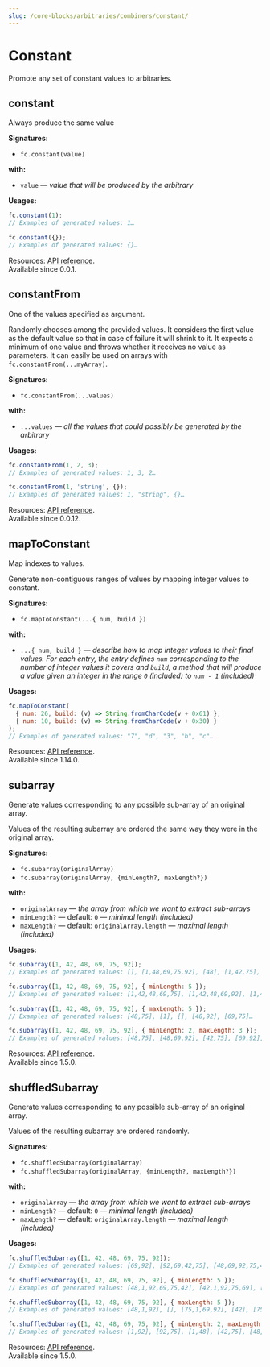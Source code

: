 ```yaml
---
slug: /core-blocks/arbitraries/combiners/constant/
---
```


# Constant

Promote any set of constant values to arbitraries.

## constant

Always produce the same value

**Signatures:**

- `fc.constant(value)`

**with:**

- `value` — _value that will be produced by the arbitrary_

**Usages:**

```js
fc.constant(1);
// Examples of generated values: 1…

fc.constant({});
// Examples of generated values: {}…
```

Resources: [API reference](https://fast-check.dev/api-reference/functions/constant.html).  
Available since 0.0.1.

## constantFrom

One of the values specified as argument.

Randomly chooses among the provided values. It considers the first value as the default value so that in case of failure it will shrink to it. It expects a minimum of one value and throws whether it receives no value as parameters. It can easily be used on arrays with `fc.constantFrom(...myArray)`.

**Signatures:**

- `fc.constantFrom(...values)`

**with:**

- `...values` — _all the values that could possibly be generated by the arbitrary_

**Usages:**

```js
fc.constantFrom(1, 2, 3);
// Examples of generated values: 1, 3, 2…

fc.constantFrom(1, 'string', {});
// Examples of generated values: 1, "string", {}…
```

Resources: [API reference](https://fast-check.dev/api-reference/functions/constantFrom.html).  
Available since 0.0.12.

## mapToConstant

Map indexes to values.

Generate non-contiguous ranges of values by mapping integer values to constant.

**Signatures:**

- `fc.mapToConstant(...{ num, build })`

**with:**

- `...{ num, build }` — _describe how to map integer values to their final values. For each entry, the entry defines `num` corresponding to the number of integer values it covers and `build`, a method that will produce a value given an integer in the range `0` (included) to `num - 1` (included)_

**Usages:**

```js
fc.mapToConstant(
  { num: 26, build: (v) => String.fromCharCode(v + 0x61) },
  { num: 10, build: (v) => String.fromCharCode(v + 0x30) }
);
// Examples of generated values: "7", "d", "3", "b", "c"…
```

Resources: [API reference](https://fast-check.dev/api-reference/functions/mapToConstant.html).  
Available since 1.14.0.

## subarray

Generate values corresponding to any possible sub-array of an original array.

Values of the resulting subarray are ordered the same way they were in the original array.

**Signatures:**

- `fc.subarray(originalArray)`
- `fc.subarray(originalArray, {minLength?, maxLength?})`

**with:**

- `originalArray` — _the array from which we want to extract sub-arrays_
- `minLength?` — default: `0` — _minimal length (included)_
- `maxLength?` — default: `originalArray.length` — _maximal length (included)_

**Usages:**

```js
fc.subarray([1, 42, 48, 69, 75, 92]);
// Examples of generated values: [], [1,48,69,75,92], [48], [1,42,75], [1,48,75,92]…

fc.subarray([1, 42, 48, 69, 75, 92], { minLength: 5 });
// Examples of generated values: [1,42,48,69,75], [1,42,48,69,92], [1,42,48,75,92], [42,48,69,75,92], [1,42,69,75,92]…

fc.subarray([1, 42, 48, 69, 75, 92], { maxLength: 5 });
// Examples of generated values: [48,75], [1], [], [48,92], [69,75]…

fc.subarray([1, 42, 48, 69, 75, 92], { minLength: 2, maxLength: 3 });
// Examples of generated values: [48,75], [48,69,92], [42,75], [69,92], [1,42]…
```

Resources: [API reference](https://fast-check.dev/api-reference/functions/subarray.html).  
Available since 1.5.0.

## shuffledSubarray

Generate values corresponding to any possible sub-array of an original array.

Values of the resulting subarray are ordered randomly.

**Signatures:**

- `fc.shuffledSubarray(originalArray)`
- `fc.shuffledSubarray(originalArray, {minLength?, maxLength?})`

**with:**

- `originalArray` — _the array from which we want to extract sub-arrays_
- `minLength?` — default: `0` — _minimal length (included)_
- `maxLength?` — default: `originalArray.length` — _maximal length (included)_

**Usages:**

```js
fc.shuffledSubarray([1, 42, 48, 69, 75, 92]);
// Examples of generated values: [69,92], [92,69,42,75], [48,69,92,75,42,1], [1,42], [75]…

fc.shuffledSubarray([1, 42, 48, 69, 75, 92], { minLength: 5 });
// Examples of generated values: [48,1,92,69,75,42], [42,1,92,75,69], [69,75,92,48,1], [92,42,48,75,69], [1,69,75,92,42]…

fc.shuffledSubarray([1, 42, 48, 69, 75, 92], { maxLength: 5 });
// Examples of generated values: [48,1,92], [], [75,1,69,92], [42], [75,1,69,48,42]…

fc.shuffledSubarray([1, 42, 48, 69, 75, 92], { minLength: 2, maxLength: 3 });
// Examples of generated values: [1,92], [92,75], [1,48], [42,75], [48,69]…
```

Resources: [API reference](https://fast-check.dev/api-reference/functions/shuffledSubarray.html).  
Available since 1.5.0.
